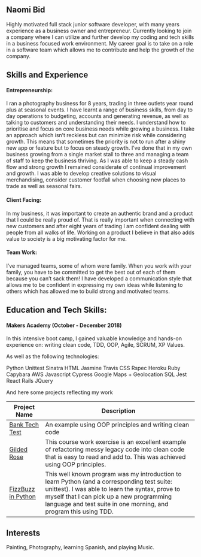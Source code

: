 ## Naomi Bid

Highly motivated full stack junior software developer, with many years experience as a business owner and entrepreneur. Currently looking to join a company where I can utilize and further develop my coding and tech skills in a business focused work environment. My career goal is to take on a role in a software team which allows me to contribute and help the growth of the company.

## Skills and Experience

#### Entrepreneurship:

I ran a photography business for 8 years, trading in three outlets year round plus at seasonal events. I have learnt a range of business skills, from day to day operations to budgeting, accounts and generating revenue, as well as talking to customers and understanding their needs. I understand how to prioritise and focus on core business needs while growing a business. I take an approach which isn’t reckless but can minimize risk while considering growth. This means that sometimes the priority is not to run after a shiny new app or feature but to  focus on steady growth. I’ve done that in my own business growing from a single market stall to three and managing a team of staff to keep the business thriving. As I was able to keep a steady cash flow and strong growth I remained considerate of continual improvement and growth. I was able to develop creative solutions to visual merchandising, consider customer footfall when choosing new places to trade as well as seasonal fairs.

#### Client Facing:

In my business, it was important to create an authentic brand and a product that I could be really proud of. That is  really important when connecting with new customers and after eight years of trading I am confident dealing with people from all walks of life. Working on a product I believe in that also adds value to society is a big motivating factor for me.

#### Team Work:

I’ve managed teams, some of whom were family. When you work with your family, you have to be committed to get the best out of each of them because you can’t sack them! I have developed a communication style that allows me to be confident in expressing my own ideas while listening to others which has allowed me to build strong and motivated teams.

## Education and Tech Skills:

#### Makers Academy (October - December 2018)

In this intensive boot camp, I gained valuable knowledge and hands-on experience on: writing clean code, TDD,  OOP, Agile, SCRUM, XP Values.

As well as the following technologies:

Python
Unittest
Sinatra
HTML
Jasmine
Travis
CSS
Rspec
Heroku
Ruby
Capybara
AWS
Javascript
Cypress
Google Maps + Geolocation
SQL
Jest
React
Rails
JQuery


And here some projects reflecting my work

|    Project Name    | Description |
|------------------------------|-------------|
|[Bank Tech Test](https://github.com/NaomiBid/bank-tech-test)                                           |  An example using OOP principles and writing clean code           |
|[Gilded Rose](https://github.com/NaomiBid/Gilded-Rose-new-repository)                                                 | This course work exercise is an excellent example of refactoring messy legacy code into clean code that is easy to read and add to. This was achieved using OOP principles.            |
|[FizzBuzz in Python](https://github.com/NaomiBid/fizzbuzz-in-python)                                           |  This well known program was my introduction to learn Python (and a corresponding test suite: unittest). I was able to learn the syntax, prove to myself that I can pick up a new programming language and test suite in one morning, and program this using TDD.           |


## Interests

Painting, Photography, learning Spanish, and playing Music.

